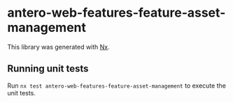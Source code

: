 # antero-web-features-feature-asset-management

This library was generated with [Nx](https://nx.dev).

## Running unit tests

Run `nx test antero-web-features-feature-asset-management` to execute the unit tests.
